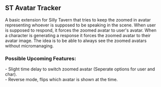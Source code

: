 <h2>ST Avatar Tracker</h2>
<p>A basic extension for Silly Tavern that tries to keep the zoomed in avatar representing whoever is supposed to be speaking in the scene.
When user is supposed to respond, it forces the zoomed avatar to user's avatar. When a character is generating a response it forces the zoomed avatar to their avatar image. The idea is to be able to always see the zoomed avatars without micromanaging.
</p>
<h3>Possible Upcoming Features:</h3>
- Slight time delay to switch zoomed avatar (Seperate options for user and char).</br>
- Reverse mode, flips which avatar is shown at the time. </br>
